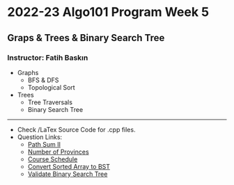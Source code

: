 # 2022-23 Algo101 Program Week 5

## Graps & Trees & Binary Search Tree

### Instructor: Fatih Baskın

- Graphs
  - BFS & DFS
  - Topological Sort
- Trees
  - Tree Traversals
  - Binary Search Tree

---

- Check /LaTex Source Code for .cpp files.
- Question Links:
  - [Path Sum II](https://leetcode.com/submissions/detail/761526188/)
  - [Number of Provinces](https://leetcode.com/submissions/detail/761730196/)
  - [Course Schedule](https://leetcode.com/submissions/detail/811277616/)
  - [Convert Sorted Array to BST](https://leetcode.com/submissions/detail/751458695/)
  - [Validate Binary Search Tree](https://leetcode.com/submissions/detail/787225539/)
